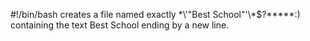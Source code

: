 #!/bin/bash
creates a file named exactly \*\\'"Best School"\'\\*$\?\*\*\*\*\*:) containing the text Best School ending by a new line.
